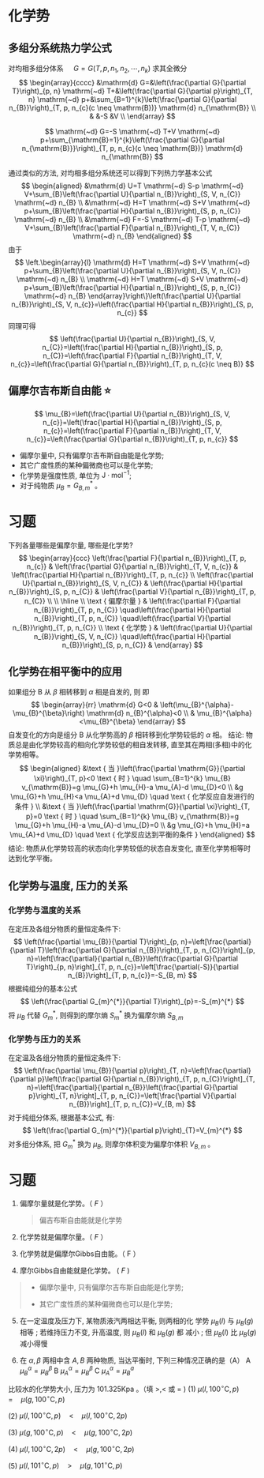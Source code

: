 # 化学势

## 多组分系统热力学公式

对均相多组分体系 $\quad G=G\left(T, p, n_{1}, n_{2}, \cdots, n_{k}\right)$ 求其全微分
$$
\begin{array}{cccc}
&\mathrm{d} G=&\left(\frac{\partial G}{\partial T}\right)_{p, n} \mathrm{~d} T+&\left(\frac{\partial G}{\partial p}\right)_{T, n} \mathrm{~d} p+&\sum_{B=1}^{k}\left(\frac{\partial G}{\partial n_{B}}\right)_{T, p, n_{c}(c \neq \mathrm{B})} \mathrm{d} n_{\mathrm{B}} \\
& &-S  &V \\
\end{array}
$$

$$
\mathrm{~d} G=-S \mathrm{~d} T+V \mathrm{~d} p+\sum_{\mathrm{B}=1}^{k}\left(\frac{\partial G}{\partial n_{\mathrm{B}}}\right)_{T, p, n_{c}(c \neq \mathrm{B})} \mathrm{d} n_{\mathrm{B}}
$$

通过类似的方法, 对均相多组分系统还可以得到下列热力学基本公式
$$
\begin{aligned}
&\mathrm{d} U=T \mathrm{~d} S-p \mathrm{~d} V+\sum_{B}\left(\frac{\partial U}{\partial n_{B}}\right)_{S, V, n_{C}} \mathrm{~d} n_{B} \\
&\mathrm{~d} H=T \mathrm{~d} S+V \mathrm{~d} p+\sum_{B}\left(\frac{\partial H}{\partial n_{B}}\right)_{S, p, n_{C}} \mathrm{~d} n_{B} \\
&\mathrm{~d} F=-S \mathrm{~d} T-p \mathrm{~d} V+\sum_{B}\left(\frac{\partial F}{\partial n_{B}}\right)_{T, V, n_{C}} \mathrm{~d} n_{B}
\end{aligned}
$$
由于
$$
\left.\begin{array}{l}
\mathrm{d} H=T \mathrm{~d} S+V \mathrm{~d} p+\sum_{B}\left(\frac{\partial U}{\partial n_{B}}\right)_{S, V, n_{C}} \mathrm{~d} n_{B} \\
\mathrm{~d} H=T \mathrm{~d} S+V \mathrm{~d} p+\sum_{B}\left(\frac{\partial H}{\partial n_{B}}\right)_{S, p, n_{C}} \mathrm{~d} n_{B}
\end{array}\right\}\left(\frac{\partial U}{\partial n_{B}}\right)_{S, V, n_{c}}=\left(\frac{\partial H}{\partial n_{B}}\right)_{S, p, n_{c}}
$$
同理可得
$$
\left(\frac{\partial U}{\partial n_{B}}\right)_{S, V, n_{C}}=\left(\frac{\partial H}{\partial n_{B}}\right)_{S, p, n_{C}}=\left(\frac{\partial F}{\partial n_{B}}\right)_{T, V, n_{c}}=\left(\frac{\partial G}{\partial n_{B}}\right)_{T, p, n_{c}(c \neq B)}
$$

## 偏摩尔吉布斯自由能 :star:
$$
\mu_{B}=\left(\frac{\partial U}{\partial n_{B}}\right)_{S, V, n_{c}}=\left(\frac{\partial H}{\partial n_{B}}\right)_{S, p, n_{c}}=\left(\frac{\partial F}{\partial n_{B}}\right)_{T, V, n_{c}}=\left(\frac{\partial G}{\partial n_{B}}\right)_{T, p, n_{c}}
$$
+   偏摩尔量中, 只有偏摩尔吉布斯自由能是化学势; 
+   其它广度性质的某种偏微商也可以是化学势;
+   化学势是强度性质, 单位为 $\mathrm{J} \cdot \mathrm{mol}^{-1}$;
+   对于纯物质 $\mu_{B}=G_{B, m}^{*}$ 。

# 习题

下列各量哪些是偏摩尔量, 哪些是化学势?
$$
\begin{array}{ccc}
\left(\frac{\partial F}{\partial n_{B}}\right)_{T, p, n_{c}} & \left(\frac{\partial G}{\partial n_{B}}\right)_{T, V, n_{c}} & \left(\frac{\partial H}{\partial n_{B}}\right)_{T, p, n_{c}} \\
\left(\frac{\partial U}{\partial n_{B}}\right)_{S, V, n_{C}} & \left(\frac{\partial H}{\partial n_{B}}\right)_{S, p, n_{C}} & \left(\frac{\partial V}{\partial n_{B}}\right)_{T, p, n_{C}} \\
\\
\hline
\\
\text { 偏摩尔量 } & \left(\frac{\partial F}{\partial n_{B}}\right)_{T, p, n_{C}} \quad\left(\frac{\partial H}{\partial n_{B}}\right)_{T, p, n_{C}} \quad\left(\frac{\partial V}{\partial n_{B}}\right)_{T, p, n_{C}} \\
\text { 化学势 } & \left(\frac{\partial U}{\partial n_{B}}\right)_{S, V, n_{C}} \quad\left(\frac{\partial H}{\partial n_{B}}\right)_{S, p, n_{C}} &
\end{array}
$$

## 化学势在相平衡中的应用

如果组分 $\mathrm{B}$ 从 $\beta$ 相转移到 $\alpha$ 相是自发的, 则
即
$$
\begin{array}{rr}
\mathrm{d} G<0 & \left(\mu_{B}^{\alpha}-\mu_{B}^{\beta}\right) \mathrm{d} n_{B}^{\alpha}<0 \\
& \mu_{B}^{\alpha}<\mu_{B}^{\beta}
\end{array}
$$
自发变化的方向是组分 $\mathrm{B}$ 从化学势高的 $\beta$ 相转移到化学势较低的 $\alpha$ 相。
结论: 物质总是由化学势较高的相向化学势较低的相自发转移, 直至其在两相(多相)中的化学势相等。
$$
\begin{aligned}
&\text { 当 }\left(\frac{\partial \mathrm{G}}{\partial \xi}\right)_{T, p}<0 \text { 时 } \quad \sum_{B=1}^{k} \mu_{B} v_{\mathrm{B}}=g \mu_{G}+h \mu_{H}-a \mu_{A}-d \mu_{D}<0 \\
&g \mu_{G}+h \mu_{H}<a \mu_{A}+d \mu_{D} \quad \text { 化学反应自发进行的条件 } \\
&\text { 当 }\left(\frac{\partial \mathrm{G}}{\partial \xi}\right)_{T, p}=0 \text { 时 } \quad \sum_{B=1}^{k} \mu_{B} v_{\mathrm{B}}=g \mu_{G}+h \mu_{H}-a \mu_{A}-d \mu_{D}=0 \\
&g \mu_{G}+h \mu_{H}=a \mu_{A}+d \mu_{D} \quad \text { 化学反应达到平衡的条件 }
\end{aligned}
$$
结论: 物质从化学势较高的状态向化学势较低的状态自发变化, 直至化学势相等时达到化学平衡。

## 化学势与温度, 压力的关系

### 化学势与温度的关系
在定压及各组分物质的量恒定条件下:
$$
\left(\frac{\partial \mu_{B}}{\partial T}\right)_{p, n}=\left[\frac{\partial}{\partial T}\left(\frac{\partial G}{\partial n_{B}}\right)_{T, p, n_{C}}\right]_{p, n}=\left[\frac{\partial}{\partial n_{B}}\left(\frac{\partial G}{\partial T}\right)_{p, n}\right]_{T, p, n_{c}}=\left[\frac{\partial(-S)}{\partial n_{B}}\right]_{T, p, n_{c}}=-S_{B, m}
$$
根据纯组分的基本公式
$$
\left(\frac{\partial G_{m}^{*}}{\partial T}\right)_{p}=-S_{m}^{*}
$$
将 $\mu_{B}$ 代替 $G_{m}^{*}$, 则得到的摩尔熵 $S_{m}^{*}$ 换为偏摩尔熵 $S_{B, m}$ 

### 化学势与压力的关系
在定温及各组分物质的量恒定条件下:
$$
\left(\frac{\partial \mu_{B}}{\partial p}\right)_{T, n}=\left[\frac{\partial}{\partial p}\left(\frac{\partial G}{\partial n_{B}}\right)_{T, p, n_{C}}\right]_{T, n}=\left[\frac{\partial}{\partial n_{B}}\left(\frac{\partial G}{\partial p}\right)_{T, n}\right]_{T, p, n_{C}}=\left[\frac{\partial V}{\partial n_{B}}\right]_{T, p, n_{C}}=V_{B, m}
$$
对于纯组分体系, 根据基本公式, 有:
$$
\left(\frac{\partial G_{m}^{*}}{\partial p}\right)_{T}=V_{m}^{*}
$$
对多组分体系, 把 $G_{m}^{*}$ 换为 $\mu_{B}$, 则摩尔体积变为偏摩尔体积 $V_{B, m}$ 。

# 习题

1. 偏摩尔量就是化学势。（ $F$ ）

    >   偏吉布斯自由能就是化学势

2. 化学势就是偏摩尔量。（ $F$ ）

3. 化学势就是偏摩尔Gibbs自由能。（ $\mathrm{F}$ ）

4. 摩尔Gibbs自由能就是化学势。 ( $F$ )

  >+   偏摩尔量中, 只有偏摩尔吉布斯自由能是化学势; 
  >
  >+   其它广度性质的某种偏微商也可以是化学势;

5. 在一定温度及压力下, 某物质液汽两相达平衡, 则两相的化 学势 $\mu_{B}(l)$ 与 $\mu_{B}(g)$ 相等 ; 若维持压力不变, 升高温度,
    则 $\mu_{B}(l)$ 和 $\mu_{B}(g)$ 都 减小 ; 但 $\mu_{B}(l)$ 比 $\mu_{B}(g)$ 减小得慢

6. 在 $\alpha, \beta$ 两相中含 $A, B$ 两种物质, 当达平衡时, 下列三种情况正确的是（A）
    A $\mu_{B}^{\alpha}=\mu_{B}^{\beta}$
    B $\mu_{A}^{\alpha}=\mu_{B}^{\beta}$
    C $\mu_{A}^{\alpha}=\mu_{B}^{a}$

比较水的化学势大小, 压力为 $101.325 \mathrm{Kpa}$ 。（填 $>,<$ 或 $=$ )
(1) $\mu\left(l, 100^{\circ} \mathrm{C}, p\right)\quad = \quad\mu\left(g, 100^{\circ} \mathrm{C}, p\right)$

(2) $\mu\left(l, 100^{\circ} \mathrm{C}, p\right) \quad{<}\quad \mu\left(l, 100^{\circ} \mathrm{C}, 2 p\right)$

(3) $\mu\left(g, 100{ }^{\circ} \mathrm{C}, p\right) \quad< \quad\mu\left(g, 100{ }^{\circ} \mathrm{C}, 2 p\right)$

(4) $\mu\left(l, 100{ }^{\circ} \mathrm{C}, 2 p\right) \quad{<}\quad \mu\left(g, 100{ }^{\circ} \mathrm{C}, 2 p\right)$

(5) $\mu\left(l, 101^{\circ} \mathrm{C}, p\right) \quad > \quad\mu\left(g, 101^{\circ} \mathrm{C}, p\right)$

